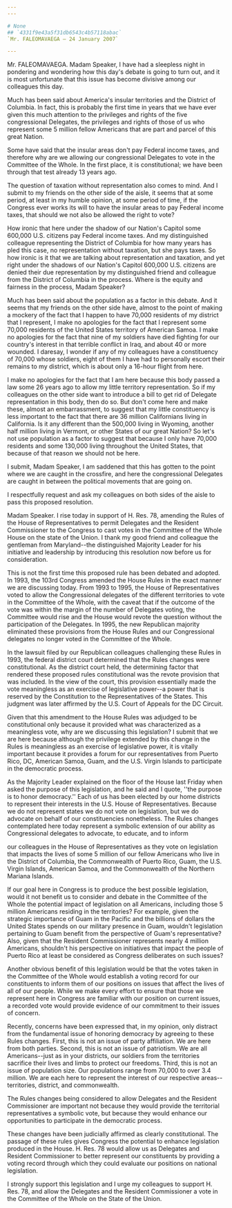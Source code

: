 ```yaml
---
---

# None
## `4331f9e43a5f31db6543c4b57118abac`
`Mr. FALEOMAVAEGA — 24 January 2007`

---
```



Mr. FALEOMAVAEGA. Madam Speaker, I have had a sleepless night in 
pondering and wondering how this day's debate is going to turn out, and 
it is most unfortunate that this issue has become divisive among our 
colleagues this day.

Much has been said about America's insular territories and the 
District of Columbia. In fact, this is probably the first time in years 
that we have ever given this much attention to the privileges and 
rights of the five congressional Delegates, the privileges and rights 
of those of us who represent some 5 million fellow Americans that are 
part and parcel of this great Nation.

Some have said that the insular areas don't pay Federal income taxes, 
and therefore why are we allowing our congressional Delegates to vote 
in the Committee of the Whole. In the first place, it is 
constitutional; we have been through that test already 13 years ago.

The question of taxation without representation also comes to mind. 
And I submit to my friends on the other side of the aisle, it seems 
that at some period, at least in my humble opinion, at some period of 
time, if the Congress ever works its will to have the insular areas to 
pay Federal income taxes, that should we not also be allowed the right 
to vote?

How ironic that here under the shadow of our Nation's Capitol some 
600,000 U.S. citizens pay Federal income taxes. And my distinguished 
colleague representing the District of Columbia for how many years has 
pled this case, no representation without taxation, but she pays taxes. 
So how ironic is it that we are talking about representation and 
taxation, and yet right under the shadows of our Nation's Capitol 
600,000 U.S. citizens are denied their due representation by my 
distinguished friend and colleague from the District of Columbia in the 
process. Where is the equity and fairness in the process, Madam 
Speaker?

Much has been said about the population as a factor in this debate. 
And it seems that my friends on the other side have, almost to the 
point of making a mockery of the fact that I happen to have 70,000 
residents of my district that I represent, I make no apologies for the 
fact that I represent some 70,000 residents of the United States 
territory of American Samoa. I make no apologies for the fact that nine 
of my soldiers have died fighting for our country's interest in that 
terrible conflict in Iraq, and about 40 or more wounded. I daresay, I 
wonder if any of my colleagues have a constituency of 70,000 whose 
soldiers, eight of them I have had to personally escort their remains 
to my district, which is about only a 16-hour flight from here.



I make no apologies for the fact that I am here because this body 
passed a law some 26 years ago to allow my little territory 
representation. So if my colleagues on the other side want to introduce 
a bill to get rid of Delegate representation in this body, then do so. 
But don't come here and make these, almost an embarrassment, to suggest 
that my little constituency is less important to the fact that there 
are 36 million Californians living in California. Is it any different 
than the 500,000 living in Wyoming, another half million living in 
Vermont, or other States of our great Nation? So let's not use 
population as a factor to suggest that because I only have 70,000 
residents and some 130,000 living throughout the United States, that 
because of that reason we should not be here.

I submit, Madam Speaker, I am saddened that this has gotten to the 
point where we are caught in the crossfire, and here the congressional 
Delegates are caught in between the political movements that are going 
on.

I respectfully request and ask my colleagues on both sides of the 
aisle to pass this proposed resolution.

Madam Speaker. I rise today in support of H. Res. 78, amending the 
Rules of the House of Representatives to permit Delegates and the 
Resident Commissioner to the Congress to cast votes in the Committee of 
the Whole House on the state of the Union. I thank my good friend and 
colleague the gentleman from Maryland--the distinguished Majority 
Leader for his initiative and leadership by introducing this resolution 
now before us for consideration.

This is not the first time this proposed rule has been debated and 
adopted. In 1993, the 103rd Congress amended the House Rules in the 
exact manner we are discussing today. From 1993 to 1995, the House of 
Representatives voted to allow the Congressional delegates of the 
different territories to vote in the Committee of the Whole, with the 
caveat that if the outcome of the vote was within the margin of the 
number of Delegates voting, the Committee would rise and the House 
would revote the question without the participation of the Delegates. 
In 1995, the new Republican majority eliminated these provisions from 
the House Rules and our Congressional delegates no longer voted in the 
Committee of the Whole.

In the lawsuit filed by our Republican colleagues challenging these 
Rules in 1993, the federal district court determined that the Rules 
changes were constitutional. As the district court held, the 
determining factor that rendered these proposed rules constitutional 
was the revote provision that was included. In the view of the court, 
this provision essentially made the vote meaningless as an exercise of 
legislative power--a power that is reserved by the Constitution to the 
Representatives of the States. This judgment was later affirmed by the 
U.S. Court of Appeals for the DC Circuit.

Given that this amendment to the House Rules was adjudged to be 
constitutional only because it provided what was characterized as a 
meaningless vote, why are we discussing this legislation? I submit that 
we are here because although the privilege extended by this change in 
the Rules is meaningless as an exercise of legislative power, it is 
vitally important because it provides a forum for our representatives 
from Puerto Rico, DC, American Samoa, Guam, and the U.S. Virgin Islands 
to participate in the democratic process.

As the Majority Leader explained on the floor of the House last 
Friday when asked the purpose of this legislation, and he said and I 
quote, ''the purpose is to honor democracy.'' Each of us has been 
elected by our home districts to represent their interests in the U.S. 
House of Representatives. Because we do not represent states we do not 
vote on legislation, but we do advocate on behalf of our constituencies 
nonetheless. The Rules changes contemplated here today represent a 
symbolic extension of our ability as Congressional delegates to 
advocate, to educate, and to inform


our colleagues in the House of Representatives as they vote on 
legislation that impacts the lives of some 5 million of our fellow 
Americans who live in the District of Columbia, the Commonwealth of 
Puerto Rico, Guam, the U.S. Virgin Islands, American Samoa, and the 
Commonwealth of the Northern Mariana Islands.

If our goal here in Congress is to produce the best possible 
legislation, would it not benefit us to consider and debate in the 
Committee of the Whole the potential impact of legislation on all 
Americans, including those 5 million Americans residing in the 
territories? For example, given the strategic importance of Guam in the 
Pacific and the billions of dollars the United States spends on our 
military presence in Guam, wouldn't legislation pertaining to Guam 
benefit from the perspective of Guam's representative? Also, given that 
the Resident Commissioner represents nearly 4 million Americans, 
shouldn't his perspective on initiatives that impact the people of 
Puerto Rico at least be considered as Congress deliberates on such 
issues?

Another obvious benefit of this legislation would be that the votes 
taken in the Committee of the Whole would establish a voting record for 
our constituents to inform them of our positions on issues that affect 
the lives of all of our people. While we make every effort to ensure 
that those we represent here in Congress are familiar with our position 
on current issues, a recorded vote would provide evidence of our 
commitment to their issues of concern.

Recently, concerns have been expressed that, in my opinion, only 
distract from the fundamental issue of honoring democracy by agreeing 
to these Rules changes. First, this is not an issue of party 
affiliation. We are here from both parties. Second, this is not an 
issue of patriotism. We are all Americans--just as in your districts, 
our soldiers from the territories sacrifice their lives and limbs to 
protect our freedoms. Third, this is not an issue of population size. 
Our populations range from 70,000 to over 3.4 million. We are each here 
to represent the interest of our respective areas--territories, 
district, and commonwealth.

The Rules changes being considered to allow Delegates and the 
Resident Commissioner are important not because they would provide the 
territorial representatives a symbolic vote, but because they would 
enhance our opportunities to participate in the democratic process.

These changes have been judicially affirmed as clearly 
constitutional. The passage of these rules gives Congress the potential 
to enhance legislation produced in the House. H. Res. 78 would allow us 
as Delegates and Resident Commissioner to better represent our 
constituents by providing a voting record through which they could 
evaluate our positions on national legislation.

I strongly support this legislation and I urge my colleagues to 
support H. Res. 78, and allow the Delegates and the Resident 
Commissioner a vote in the Committee of the Whole on the State of the 
Union.
